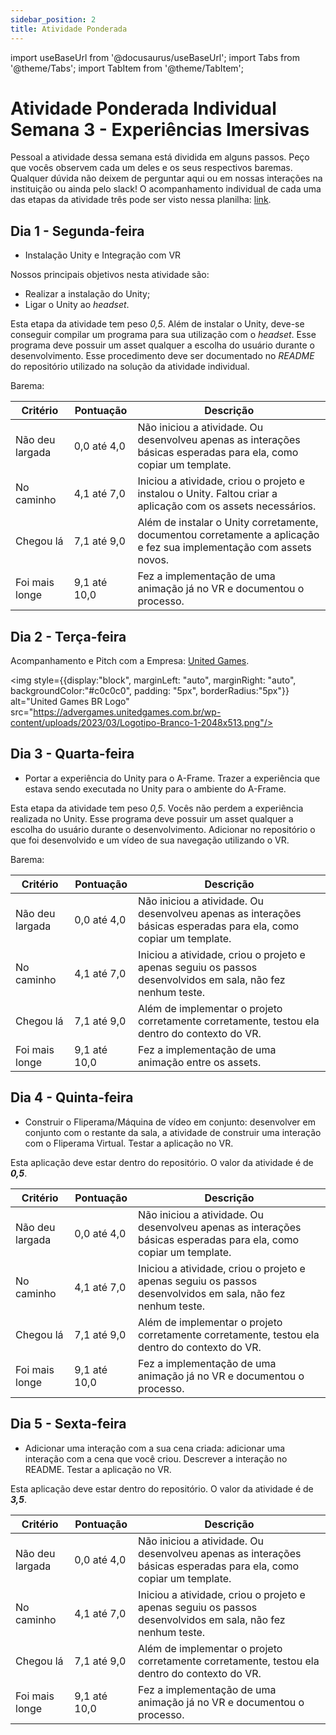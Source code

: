```yaml
---
sidebar_position: 2
title: Atividade Ponderada
---
```


import useBaseUrl from '@docusaurus/useBaseUrl';
import Tabs from '@theme/Tabs';
import TabItem from '@theme/TabItem';

# Atividade Ponderada Individual Semana 3 - Experiências Imersivas

Pessoal a atividade dessa semana está dividida em alguns passos. Peço que vocês observem cada um deles e os seus respectivos baremas. Qualquer dúvida não deixem de perguntar aqui ou em nossas interações na instituição ou ainda pelo slack!
O acompanhamento individual de cada uma das etapas da atividade três pode ser visto nessa planilha: [link](https://docs.google.com/spreadsheets/d/1chnZkOykV0J4RPjyKz_dJgaSmmI0E4zCAlD7rvsJgz0/edit?usp=sharing).

## Dia 1 - Segunda-feira

- Instalação Unity e Integração com VR

Nossos principais objetivos nesta atividade são:
- Realizar a instalação do Unity;
- Ligar o Unity ao *headset*.

Esta etapa da atividade tem peso *0,5*. Além de instalar o Unity, deve-se conseguir compilar um programa para sua utilização com o *headset*. Esse programa deve possuir um asset qualquer a escolha do usuário durante o desenvolvimento. Esse procedimento deve ser documentado no *README* do repositório utilizado na solução da atividade individual.

Barema:

| Critério      | Pontuação | Descrição                                      |
|---------------|-----------|-----------------------------------------------|
| Não deu largada   | 0,0 até 4,0         | Não iniciou a atividade. Ou desenvolveu apenas as interações básicas esperadas para ela, como copiar um template.    |
| No caminho        | 4,1 até 7,0         | Iniciou a atividade, criou o projeto e instalou o Unity. Faltou criar a aplicação com os assets necessários.         |
| Chegou lá         | 7,1 até 9,0         | Além de instalar o Unity corretamente, documentou corretamente a aplicação e fez sua implementação com assets novos. |
| Foi mais longe    | 9,1 até 10,0        | Fez a implementação de uma animação já no VR e documentou o processo.                                                |




## Dia 2 - Terça-feira

Acompanhamento e Pitch com a Empresa: [United Games](https://unitedgames.com.br/site/).

<img style={{display:"block", marginLeft: "auto", marginRight: "auto", backgroundColor:"#c0c0c0", padding: "5px", borderRadius:"5px"}} alt="United Games BR Logo" src="https://advergames.unitedgames.com.br/wp-content/uploads/2023/03/Logotipo-Branco-1-2048x513.png"/>

## Dia 3 - Quarta-feira

<!-- ***EM CONSTRUÇÃO***

<img style={{display:"block", marginLeft: "auto", marginRight: "auto"}} alt="Em Construção" src="https://laughingsquid.com/wp-content/uploads/2018/06/House-Flipper.gif?w=750"/> -->

- Portar a experiência do Unity para o A-Frame. Trazer a experiência que estava sendo executada no Unity para o ambiente do A-Frame.

Esta etapa da atividade tem peso *0,5*. Vocês não perdem a experiência realizada no Unity. Esse programa deve possuir um asset qualquer a escolha do usuário durante o desenvolvimento. Adicionar no repositório o que foi desenvolvido e um vídeo de sua navegação utilizando o VR.

Barema:

<!-- ***EM CONSTRUÇÃO***

<img style={{display:"block", marginLeft: "auto", marginRight: "auto"}} alt="Em Construção" src="https://laughingsquid.com/wp-content/uploads/2018/06/House-Flipper.gif?w=750"/> -->

| Critério      | Pontuação | Descrição                                      |
|---------------|-----------|-----------------------------------------------|
| Não deu largada   | 0,0 até 4,0         | Não iniciou a atividade. Ou desenvolveu apenas as interações básicas esperadas para ela, como copiar um template.    |
| No caminho        | 4,1 até 7,0         | Iniciou a atividade, criou o projeto e apenas seguiu os passos desenvolvidos em sala, não fez nenhum teste.          |
| Chegou lá         | 7,1 até 9,0         | Além de implementar o projeto corretamente corretamente, testou ela dentro do contexto do VR. |
| Foi mais longe    | 9,1 até 10,0        | Fez a implementação de uma animação entre os assets.                                                |

## Dia 4 - Quinta-feira

- Construir o Fliperama/Máquina de vídeo em conjunto: desenvolver em conjunto com o restante da sala, a atividade de construir uma interação com o Fliperama Virtual. Testar a aplicação no VR.

Esta aplicação deve estar dentro do repositório. O valor da atividade é de ***0,5***.

<!-- ***EM CONSTRUÇÃO***

<img style={{display:"block", marginLeft: "auto", marginRight: "auto"}} alt="Em Construção" src="https://laughingsquid.com/wp-content/uploads/2018/06/House-Flipper.gif?w=750"/> -->

| Critério      | Pontuação | Descrição                                      |
|---------------|-----------|-----------------------------------------------|
| Não deu largada   | 0,0 até 4,0         | Não iniciou a atividade. Ou desenvolveu apenas as interações básicas esperadas para ela, como copiar um template.    |
| No caminho        | 4,1 até 7,0         | Iniciou a atividade, criou o projeto e apenas seguiu os passos desenvolvidos em sala, não fez nenhum teste.          |
| Chegou lá         | 7,1 até 9,0         | Além de implementar o projeto corretamente corretamente, testou ela dentro do contexto do VR. |
| Foi mais longe    | 9,1 até 10,0        | Fez a implementação de uma animação já no VR e documentou o processo.   

## Dia 5 - Sexta-feira

<!-- ***EM CONSTRUÇÃO***

<img style={{display:"block", marginLeft: "auto", marginRight: "auto"}} alt="Em Construção" src="https://laughingsquid.com/wp-content/uploads/2018/06/House-Flipper.gif?w=750"/> -->

- Adicionar uma interação com a sua cena criada: adicionar uma interação com a cena que você criou. Descrever a interação no README. Testar a aplicação no VR.

Esta aplicação deve estar dentro do repositório. O valor da atividade é de ***3,5***.

| Critério      | Pontuação | Descrição                                      |
|---------------|-----------|-----------------------------------------------|
| Não deu largada   | 0,0 até 4,0         | Não iniciou a atividade. Ou desenvolveu apenas as interações básicas esperadas para ela, como copiar um template.    |
| No caminho        | 4,1 até 7,0         | Iniciou a atividade, criou o projeto e apenas seguiu os passos desenvolvidos em sala, não fez nenhum teste.          |
| Chegou lá         | 7,1 até 9,0         | Além de implementar o projeto corretamente corretamente, testou ela dentro do contexto do VR. |
| Foi mais longe    | 9,1 até 10,0        | Fez a implementação de uma animação já no VR e documentou o processo.   |